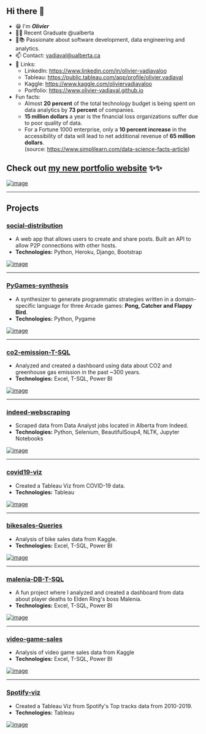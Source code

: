 ## Hi there 👋

- 😁 I'm ___Olivier___
- 🔭🏫 Recent Graduate @ualberta
- 🧐📚 Passionate about software development, data engineering and analytics.
- 📫 Contact: vadiaval@ualberta.ca
- 🔗 Links:  
    - LinkedIn: https://www.linkedin.com/in/olivier-vadiavaloo
    - Tableau: https://public.tableau.com/app/profile/olivier.vadiaval
    - Kaggle: https://www.kaggle.com/oliviervadiavaloo
    - Portfolio: https://www.olivier-vadiaval.github.io
- Fun facts:
    - Almost __20 percent__ of the total technology budget is being spent on data analytics by __73 percent__ of companies.
    - __15 million dollars__ a year is the financial loss organizations suffer due to poor quality of data.
    - For a Fortune 1000 enterprise, only a __10 percent increase__ in the accessibility of data will lead to net additional revenue of __65 million dollars__.  
(source: https://www.simplilearn.com/data-science-facts-article)
  
## Check out [my new portfolio website](https://olivier-vadiaval.github.io/) ✨✨
  
[![image](https://user-images.githubusercontent.com/59672031/173282053-70e69df7-4efb-413a-8662-786169040e69.png)](https://olivier-vadiaval.github.io)
  
___
## Projects
  
### [social-distribution](https://github.com/olivier-vadiaval/social-distribution)
- A web app that allows users to create and share posts. Built an API to allow P2P connections with other hosts.
- __Technologies:__ Python, Heroku, Django, Bootstrap
  
[![image](https://user-images.githubusercontent.com/59672031/170329695-a5c3c98d-1f5d-404d-9bd5-323640dcf098.png)](https://youtu.be/MoULLQmtl0M)
  
___
### [PyGames-synthesis](https://github.com/olivier-vadiaval/PyGames-synthesis)
- A synthesizer to generate programmatic strategies written in a domain-specific language for three Arcade games: __Pong, Catcher and Flappy Bird__.
- __Technologies:__ Python, Pygame
  
[![image](https://user-images.githubusercontent.com/59672031/170330735-103ba805-8673-47ae-ac60-6a36ea44973e.png)](https://github.com/olivier-vadiaval/PyGames-synthesis/blob/main/report_summer2021.pdf)
  
___
### [co2-emission-T-SQL](https://github.com/olivier-vadiaval/co2-emission-T-SQL)
- Analyzed and created a dashboard using data about CO2 and greenhouse gas emission in the past ~300 years.
- __Technologies:__ Excel, T-SQL, Power BI
  
[![image](https://user-images.githubusercontent.com/59672031/170327165-0c6f054f-0bd6-4a08-9cca-1af580a68691.png)](https://github.com/olivier-vadiaval/co2-emission-T-SQL)
  
___
### [indeed-webscraping](https://github.com/olivier-vadiaval/indeed-webscraping)
- Scraped data from Data Analyst jobs located in Alberta from Indeed.
- __Technologies:__ Python, Selenium, BeautifulSoup4, NLTK, Jupyter Notebooks
  
[![image](https://user-images.githubusercontent.com/59672031/173158483-d7382d85-7c47-43fc-8784-62b820327028.png)](https://github.com/olivier-vadiaval/indeed-webscraping)
  
___
### [covid19-viz](https://public.tableau.com/app/profile/olivier.vadiaval/viz/COVID19Dashboard_16531831021020/COVID19Dashboard)
- Created a Tableau Viz from COVID-19 data.
- __Technologies:__ Tableau
  
[![image](https://user-images.githubusercontent.com/59672031/173209028-f132cdbe-2285-4c9b-8c3d-f0d70a42015d.png)](https://public.tableau.com/app/profile/olivier.vadiaval/viz/COVID19Dashboard_16531831021020/COVID19Dashboard)
  
___
### [bikesales-Queries](https://github.com/olivier-vadiaval/bikesales-Queries)
- Analysis of bike sales data from Kaggle.
- __Technologies:__ Excel, T-SQL, Power BI
  
[![image](https://user-images.githubusercontent.com/59672031/170328973-72297f70-d93b-473d-b286-99e9e4d510f7.png)](https://github.com/olivier-vadiaval/bikesales-Queries)
  
___
### [malenia-DB-T-SQL](https://github.com/olivier-vadiaval/malenia-DB-T-SQL)
- A fun project where I analyzed and created a dashboard from data about player deaths to Elden Ring's boss Malenia.
- __Technologies:__ Excel, T-SQL, Power BI

[![image](https://user-images.githubusercontent.com/59672031/170328056-496a1242-53b2-46e1-a33a-0d733f0e705e.png)](https://github.com/olivier-vadiaval/malenia-DB-T-SQL)
  
___
### [video-game-sales](https://github.com/olivier-vadiaval/video-game-sales)
- Analysis of video game sales data from Kaggle
- __Technologies:__ Excel, T-SQL, Power BI
  
[![image](https://user-images.githubusercontent.com/59672031/173208980-12b8c0f2-2c25-482d-a49b-cf96ad238944.png)](https://github.com/olivier-vadiaval/video-game-sales)
  
___
### [Spotify-viz](https://public.tableau.com/app/profile/olivier.vadiaval/viz/SpotifyDashboard_16533472407880/SpotifyTopTracksDashboard)
- Created a Tableau Viz from Spotify&apos;s Top tracks data from 2010-2019.
- __Technologies:__ Tableau
  
[![image](https://user-images.githubusercontent.com/59672031/173209085-3d0d51ea-7dcc-4655-bbf4-8a11e0221081.png)](https://public.tableau.com/app/profile/olivier.vadiaval/viz/SpotifyDashboard_16533472407880/SpotifyTopTracksDashboard)
  

